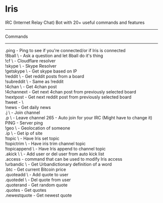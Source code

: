 # Iris
IRC (Internet Relay Chat) Bot with 20+ useful commands and features
<hr>
Commands
<hr>
.ping - Ping to see if you're connected/or if Iris is connected<br>
!8ball \<question> - Ask a question and let 8ball do it's thing<br>
!cf \<host> - Cloudflare resolver<br>
!skype \<skype name> - Skype Resolver<br>
!getskype \<ip> - Get skype based on IP<br>
!reddit \<board> - Get reddit posts from a board<br>
!subreddit \<board> - Same as !reddit<br>
!4chan \<board> - Get 4chan post<br>
!4channext - Get next 4chan post from previously selected board<br>
!nextpost - Get next reddit post from previously selected board<br>
!tweet - \<Removed for now><br>
!news - Get daily news<br>
.j \<chan> - Join channel<br>
.p \<chan> - Leave channel
265 - Auto join for your IRC (Might have to change it)<br>
PING - Server ping<br>
!geo \<ip> - Geolocation of someone<br>
.ip \<host> - Get ip of site<br>
!topic \<topic> - Have Iris set topic<br>
!topictrim \<to trim> - Have iris trim channel topic<br>
!topicappend \<to append> - Have Iris append to channel topic<br>
.akick \<add/del> \<user> - Add user or del user from auto kick list<br>
.access - command that can be used to modify Iris access<br>
!urbandic \<word> - Get Urbandictionary definition of a word<br>
.btc - Get current Bitcoin price<br>
.quoteadd \<user> <quote> - Add quote to user<br>
.quotedel \<user> <quote> - Del quote from user<br>
.quoterand - Get random quote<br>
.quotes - Get quotes<br>
.newestquote - Get newest quote<br>
